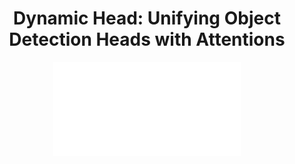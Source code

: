 
<div align="center">   

# Dynamic Head: Unifying Object Detection Heads with Attentions
<iframe src="//player.bilibili.com/player.html?aid=59317437&bvid=BV1Pt411G7qh&cid=103365806&page=1" scrolling="no" border="0" frameborder="no" framespacing="0" allowfullscreen="true"> </iframe>

